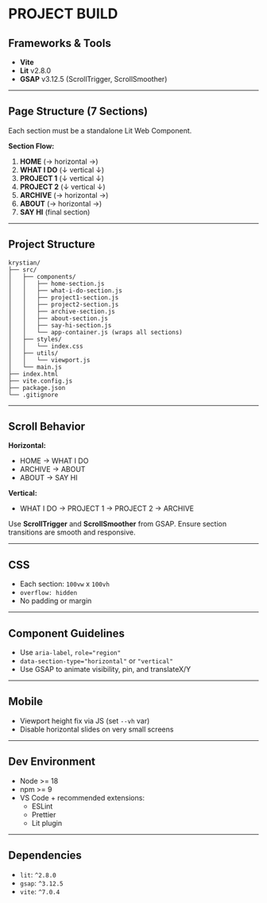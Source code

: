 
# PROJECT BUILD



## Frameworks & Tools

- **Vite**
- **Lit** v2.8.0
- **GSAP** v3.12.5 (ScrollTrigger, ScrollSmoother)


---

## Page Structure (7 Sections)

Each section must be a standalone Lit Web Component.

**Section Flow:**

1. **HOME**         (→ horizontal →)
2. **WHAT I DO**    (↓ vertical ↓)
3. **PROJECT 1**    (↓ vertical ↓)
4. **PROJECT 2**    (↓ vertical ↓)
5. **ARCHIVE**      (→ horizontal →)
6. **ABOUT**        (→ horizontal →)
7. **SAY HI**       (final section)

---


## Project Structure

```
krystian/
├── src/
│   ├── components/
│   │   ├── home-section.js
│   │   ├── what-i-do-section.js
│   │   ├── project1-section.js
│   │   ├── project2-section.js
│   │   ├── archive-section.js
│   │   ├── about-section.js
│   │   ├── say-hi-section.js
│   │   └── app-container.js (wraps all sections)
│   ├── styles/
│   │   └── index.css
│   ├── utils/
│   │   └── viewport.js
│   └── main.js
├── index.html
├── vite.config.js
├── package.json
└── .gitignore
```

---


## Scroll Behavior

**Horizontal:**
- HOME → WHAT I DO
- ARCHIVE → ABOUT
- ABOUT → SAY HI

**Vertical:**
- WHAT I DO → PROJECT 1 → PROJECT 2 → ARCHIVE

Use **ScrollTrigger** and **ScrollSmoother** from GSAP.
Ensure section transitions are smooth and responsive.

---

## CSS
- Each section: `100vw` x `100vh`
- `overflow: hidden`
- No padding or margin

---

## Component Guidelines
- Use `aria-label`, `role="region"`
- `data-section-type="horizontal"` or `"vertical"`
- Use GSAP to animate visibility, pin, and translateX/Y

---

## Mobile
- Viewport height fix via JS (set `--vh` var)
- Disable horizontal slides on very small screens

---

## Dev Environment
- Node >= 18
- npm >= 9
- VS Code + recommended extensions:
  - ESLint
  - Prettier
  - Lit plugin

---

## Dependencies
- `lit`: `^2.8.0`
- `gsap`: `^3.12.5`
- `vite`: `^7.0.4`
